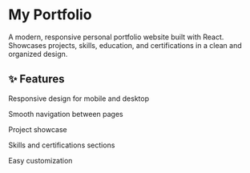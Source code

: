 # My Portfolio
A modern, responsive personal portfolio website built with React. Showcases projects, skills, education, and certifications in a clean and organized design.

## ✨ Features
Responsive design for mobile and desktop

Smooth navigation between pages

Project showcase

Skills and certifications sections

Easy customization

